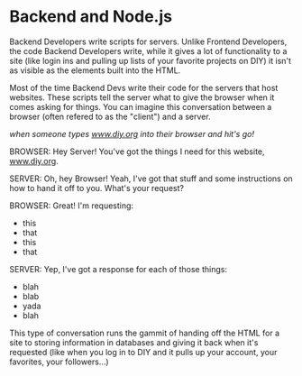 # Backend and Node.js

Backend Developers write scripts for servers. Unlike Frontend Developers, the code Backend Developers write, while it gives a lot of functionality to a site (like login ins and pulling up lists of your favorite projects on DIY) it isn't as visible as the elements built into the HTML. 

Most of the time Backend Devs write their code for the servers that host websites. These scripts tell the server what to give the browser when it comes asking for things. You can imagine this conversation between a browser (often refered to as the "client") and a server. 

*when someone types www.diy.org into their browser and hit's go!*

BROWSER: Hey Server! You've got the things I need for this website, www.diy.org.

SERVER: Oh, hey Browser! Yeah, I've got that stuff and some instructions on how to hand it off to you. What's your request?

BROWSER: Great! I'm requesting:

- this
- that
- this
- that

SERVER: Yep, I've got a response for each of those things:

- blah
- blab
- yada
- blah

This type of conversation runs the gammit of handing off the HTML for a site to storing information in databases and giving it back when it's requested (like when you log in to DIY and it pulls up your account, your favorites, your followers...)

